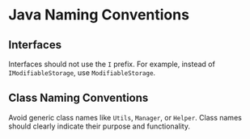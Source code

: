 # Java Naming Conventions

## Interfaces

Interfaces should not use the `I` prefix. For example, instead of `IModifiableStorage`, use `ModifiableStorage`.

## Class Naming Conventions

Avoid generic class names like `Utils`, `Manager`, or `Helper`. Class names should clearly indicate their purpose and functionality.
